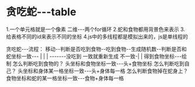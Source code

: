 # 贪吃蛇---table
1.一个单元格就是一个像素 二维---两个for循环
2.蛇和食物都用背景色来表示
3.给表格不同的id来表示不同的坐标
4.js中的多线程都是模拟出来的，js是单线程的


贪吃蛇---流程：
移动--判断是否吃到食物--吃到食物--生成随机数--判断是否和蛇坐标一致---
  |        |                                |
  -------没吃到                        一致就重新生成   不一致-|
                                                           |
                                                    得到食物坐标---绘制
怎么判断吃到食物的？
    头坐标和食物坐标一致---头+食物坐标
怎么判断吃到自己？
    头坐标和身体某一格坐标一致---头+身体每一格
怎么判断食物掉在蛇身上？
    食物坐标和蛇的某一格坐标一致---食物+身体每一格
                                                                
